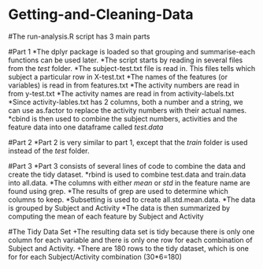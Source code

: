 # Getting-and-Cleaning-Data
#The run-analysis.R script has 3 main parts

#Part 1
*The dplyr package is loaded so that grouping and summarise-each functions can be used later.
*The script starts by reading in several files from the <i>test</i> folder.
*The subject-test.txt file is read in. This files tells which subject a particular row in X-test.txt
*The names of the features (or variables) is read in from features.txt
*The activity numbers are read in from y-test.txt
*The activity names are read in from activity-labels.txt
*Since activity-lables.txt has 2 columns, both a number and a string, we can use as.factor to replace the activity numbers with their actual names.
*cbind is then used to combine the subject numbers, activities and the feature data into one dataframe called <i>test.data</i>

#Part 2
*Part 2 is very similar to part 1, except that the <i>train</i> folder is used instead of the <i>test</i> folder.

#Part 3 
*Part 3 consists of several lines of code to combine the data and create the tidy dataset.
*rbind is used to combine test.data and train.data into all.data.
*The columns with either <i>mean</i> or <i>std</i> in the feature name are found using grep.
*The results of grep are used to determine which columns to keep.
*Subsetting is used to create all.std.mean.data.
*The data is grouped by Subject and Activity 
*The data is then summarized by computing the mean of each feature by Subject and Activity

#The Tidy Data Set
+The resulting data set is tidy because there is only one column for each variable and there is only one row for each combination of Subject and Activity.
+There are 180 rows to the tidy dataset, which is one for for each Subject/Activity combination (30*6=180)